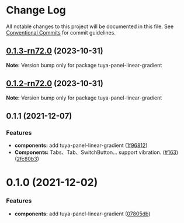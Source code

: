 # Change Log

All notable changes to this project will be documented in this file.
See [Conventional Commits](https://conventionalcommits.org) for commit guidelines.

## [0.1.3-rn72.0](https://github.com/tuya/tuya-panel-kit/compare/tuya-panel-linear-gradient@0.1.2-rn72.0...tuya-panel-linear-gradient@0.1.3-rn72.0) (2023-10-31)

**Note:** Version bump only for package tuya-panel-linear-gradient





## [0.1.2-rn72.0](https://github.com/tuya/tuya-panel-kit/compare/tuya-panel-linear-gradient@0.1.1...tuya-panel-linear-gradient@0.1.2-rn72.0) (2023-10-31)

**Note:** Version bump only for package tuya-panel-linear-gradient





## 0.1.1 (2021-12-07)


### Features

* **components:** add tuya-panel-linear-gradient ([1f96812](https://github.com/tuya/tuya-panel-kit/commit/1f968129a134eeac9fda412bffccf32943f73aa3))
* **Components:** Tabs、Tab、SwitchButton... support vibration. ([#163](https://github.com/tuya/tuya-panel-kit/issues/163)) ([2fc80b3](https://github.com/tuya/tuya-panel-kit/commit/2fc80b3924890e9f5076475472ac5d5b41f17f33))





# 0.1.0 (2021-12-02)


### Features

* **components:** add tuya-panel-linear-gradient ([07805db](https://github.com/tuya/tuya-panel-kit/commit/07805db2e1482d3786584345e82633a9cb190575))
